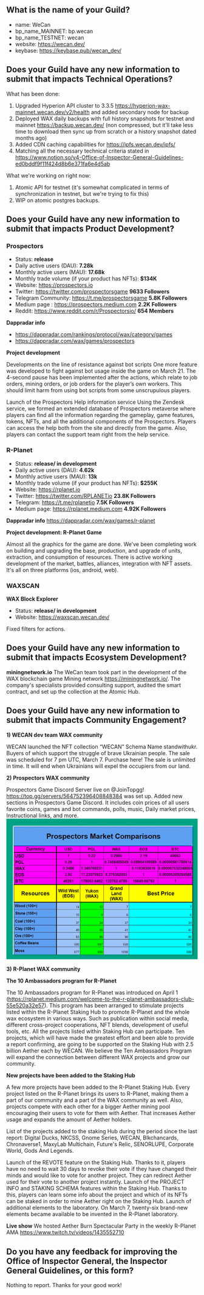## What is the name of your Guild?

* name: WeCan
* bp_name_MAINNET: bp.wecan
* bp_name_TESTNET: wecan
* website: https://wecan.dev/
* keybase: https://keybase.pub/wecan_dev/

## Does your Guild have any new information to submit that impacts Technical Operations?

What has been done:
1. Upgraded Hyperion API cluster to 3.3.5 https://hyperion-wax-mainnet.wecan.dev/v2/health and added secondary node for backup
2. Deployed WAX daily backups with full history snapshots for testnet and mainnet https://backup.wecan.dev/ (non compressed, but it'll take less time to download then sync up from scratch or a history snapshot dated months ago)
3. Added CDN caching capabilities for https://ipfs.wecan.dev/ipfs/
4. Matching all the necessary technical criteria stated in https://www.notion.so/v4-Office-of-Inspector-General-Guidelines-ed0bddf9f11f424d8b6e371fa6e4d5ab

What we're working on right now:
1. Atomic API for testnet (it's somewhat complicated in terms of synchronization in testnet, but we're trying to fix this)
2. WIP on atomic postgres backups.

## Does your Guild have any new information to submit that impacts Product Development?

### Prospectors
* Status: **release**
* Daily active users (DAU): **7.28k**
* Monthly active users (MAU): **17.68k**
* Monthly trade volume (if your product has NFTs): **$134K**
* Website: https://prospectors.io
* Twitter: https://twitter.com/prospectorsgame **9633 Followers**
* Telegram Community: https://t.me/prospectorsgame **5.8K Followers**
* Medium page : https://prospectors.medium.com **2.2K Followers**
* Reddit: https://www.reddit.com/r/Prospectorsio/ **654 Members**

**Dappradar info**
* https://dappradar.com/rankings/protocol/wax/category/games
* https://dappradar.com/wax/games/prospectors

**Project development**

Developments on the line of resistance against bot scripts
One more feature was developed to fight against bot usage inside the game on March 21. The 4-second pause has been implemented after the actions, which relate to job orders, mining orders, or job orders for the player’s own workers. This should limit harm from using bot scripts from some unscrupulous players.

Launch of the Prospectors Help information service
Using the  Zendesk service, we formed an extended database of Prospectors metaverse where players can find all the information regarding the gameplay, game features, tokens, NFTs, and all the additional components of the Prospectors. Players can access the help both from the site and directly from the game. Also, players can contact the support team right from the help service.

### R-Planet
* Status: **release/ in development**
* Daily active users (DAU): **4.62k**
* Monthly active users (MAU): **13k**
* Monthly trade volume (if your product has NFTs): **$255K**
* Website: https://rplanet.io
* Twitter: https://twitter.com/RPLANETio **23.8K Followers**
* Telegram: https://t.me/rplanetio **7.5K Followers**
* Medium page: https://rplanet.medium.com **4.92K Followers**

**Dappradar info**
https://dappradar.com/wax/games/r-planet

**Project development: R-Planet Game**

Almost all the graphics for the game are done. We’ve been completing work on building and upgrading the base, production, and upgrade of units, extraction, and consumption of resources. There is active working development of the market, battles, alliances, integration with NFT assets. It's all on three platforms (ios, android, web).

### WAXSCAN
**WAX Block Explorer**
* Status: **release/ in development**
* Website: https://waxscan.wecan.dev/

Fixed filters for actions.

## Does your Guild have any new information to submit that impacts Ecosystem Development?

**miningnetwork.io**
The WeCan team took part in the development of the WAX blockchain game Mining network  https://miningnetwork.io/.
The company's specialists provided consulting support, audited the smart contract, and set up the collection at the Atomic Hub.

## Does your Guild have any new information to submit that impacts Community Engagement?

**1) WECAN dev team WAX community**

WECAN launched the NFT collection “WECAN” Schema Name standwithukr. Buyers of which support the struggle of brave Ukrainian people. The sale was scheduled for 7 pm UTC, March 7. Purchase here! The sale is unlimited in time. It will end when Ukrainians will expel the occupiers from our land.

**2) Prospectors WAX community**

Prospectors Game Discord Server live on @JoinTopgg! https://top.gg/servers/564752396408848384  was set up.
Added new sections in Prospectors Game Discord. It includes coin prices of all users favorite coins, games and bot commands, polls, music, Daily market prices, Instructional links, and more.
![twitter](images/wecan_image7.png)

**3) R-Planet WAX community**

**The 10 Ambassadors program for R-Planet**

The 10 Ambassadors program for R-Planet was introduced on April 1 (https://rplanet.medium.com/welcome-to-the-r-planet-ambassadors-club-55e520a32e57).
This program has been arranged to stimulate projects listed within the R-Planet Staking Hub to promote R-Planet and the whole wax ecosystem in various ways. Such as publication within social media, different cross-project cooperations, NFT blends, development of useful tools, etc.
All the projects listed within Staking Hub can participate. Ten projects, which will have made the greatest effort and been able to provide a report confirming, are going to be supported on the Staking Hub with 2.5 billion Aether each by WECAN.
We believe the Ten Ambassadors Program will expand the connection between different WAX projects and grow our community.

**New projects have been added to the Staking Hub**

A few more projects have been added to the R-Planet Staking Hub. Every project listed on the R-Planet brings its users to R-Planet, making them a part of our community and a part of the WAX community as well.
Also, projects compete with each other for a bigger Aether mining pool encouraging their users to vote for them with Aether. That increases Aether usage and expands the amount of Aether holders.

List of the projects added to the staking Hub during the period since the last report: Digital Ducks, NKCSS, Gnome Series, WECAN, Blkchancards, Chronaverse1, MaxyLab Multichain, Future's Relic, SENORLUPE, Corporate World, Gods And Legends.

Launch of the REVOTE feature on the Staking Hub. Thanks to it, players have no need to wait 30 days to revoke their vote if they have changed their minds and would like to vote for another project. They can redirect Aether used for their vote to another project instantly.
Launch of the PROJECT INFO and STAKING SCHEMA features within the Staking Hub. Thanks to this, players can learn some info about the project and which of its NFTs can be staked in order to mine Aether right on the Staking Hub.
Launch of additional elements to the laboratory. On March 7, twenty-six brand-new elements became available to be invented in the R-Planet laboratory.

**Live show**
We hosted Aether Burn Spectacular Party in the weekly R-Planet AMA https://www.twitch.tv/videos/1435552710

## Do you have any feedback for improving the Office of Inspector General, the Inspector General Guidelines, or this form?

Nothing to report. Thanks for your good work!
